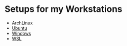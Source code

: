 # Setups for my Workstations

- [ArchLinux](./arch/)
- [Ubuntu](./ubuntu/)
- [Windows](./windows/)
- [WSL](./wsl/)

